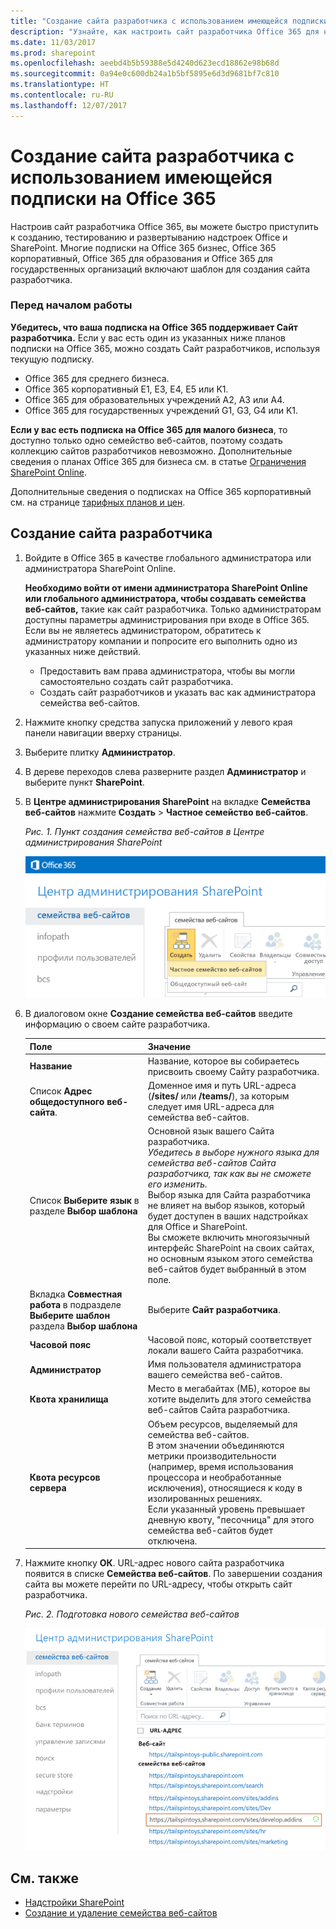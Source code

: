 ```yaml
---
title: "Создание сайта разработчика с использованием имеющейся подписки на Office 365"
description: "Узнайте, как настроить сайт разработчика Office 365 для надстроек SharePoint."
ms.date: 11/03/2017
ms.prod: sharepoint
ms.openlocfilehash: aeebd4b5b59388e5d4240d623ecd18862e98b68d
ms.sourcegitcommit: 0a94e0c600db24a1b5bf5895e6d3d9681bf7c810
ms.translationtype: HT
ms.contentlocale: ru-RU
ms.lasthandoff: 12/07/2017
---
```

# <a name="create-a-developer-site-on-an-existing-office-365-subscription"></a>Создание сайта разработчика с использованием имеющейся подписки на Office 365

Настроив сайт разработчика Office 365, вы можете быстро приступить к созданию, тестированию и развертыванию надстроек Office и SharePoint. Многие подписки на Office 365 бизнес, Office 365 корпоративный, Office 365 для образования и Office 365 для государственных организаций включают шаблон для создания сайта разработчика.

### <a name="before-you-start"></a>Перед началом работы

**Убедитесь, что ваша подписка на Office 365 поддерживает Сайт разработчика.** Если у вас есть один из указанных ниже планов подписки на Office 365, можно создать Сайт разработчиков, используя текущую подписку.
    
- Office 365 для среднего бизнеса.
- Office 365 корпоративный E1, E3, E4, E5 или K1.
- Office 365 для образовательных учреждений A2, A3 или A4.
- Office 365 для государственных учреждений G1, G3, G4 или K1.

**Если у вас есть подписка на Office 365 для малого бизнеса**, то доступно только одно семейство веб-сайтов, поэтому создать коллекцию сайтов разработчиков невозможно. Дополнительные сведения о планах Office 365 для бизнеса см. в статье [Ограничения SharePoint Online](http://office.microsoft.com/ru-RU/office365-sharepoint-online-enterprise-help/sharepoint-online-software-boundaries-and-limits-HA102694293.aspx).
    
Дополнительные сведения о подписках на Office 365 корпоративный см. на странице [тарифных планов и цен](http://products.office.com/ru-RU/business/office-365-enterprise-e1-business-software).

<a name="bk_createdevsite"> </a>
## <a name="create-a-developer-site"></a>Создание сайта разработчика

1. Войдите в Office 365 в качестве глобального администратора или администратора SharePoint Online.
    
   **Необходимо войти от имени администратора SharePoint Online или глобального администратора, чтобы создавать семейства веб-сайтов,** такие как сайт разработчика. Только администраторам доступны параметры администрирования при входе в Office 365. Если вы не являетесь администратором, обратитесь к администратору компании и попросите его выполнить одно из указанных ниже действий.
    
   - Предоставить вам права администратора, чтобы вы могли самостоятельно создать сайт разработчика.
   - Создать сайт разработчиков и указать вас как администратора семейства веб-сайтов.

2. Нажмите кнопку средства запуска приложений у левого края панели навигации вверху страницы.

3. Выберите плитку **Администратор**.

4. В дереве переходов слева разверните раздел **Администратор** и выберите пункт **SharePoint**.

5. В **Центре администрирования SharePoint** на вкладке **Семейства веб-сайтов** нажмите **Создать** > **Частное семейство веб-сайтов**.
  
   *Рис. 1. Пункт создания семейства веб-сайтов в Центре администрирования SharePoint*

   ![Пункт создания семейства веб-сайтов в Центре администрирования SharePoint](../images/SPAdminCenter_newSiteCollection.png)

6. В диалоговом окне **Создание семейства веб-сайтов** введите информацию о своем сайте разработчика.
    
   |**Поле**|**Значение**|
   |:-----|:-----|
   |**Название**|Название, которое вы собираетесь присвоить своему Сайту разработчика.|
   |Список **Адрес общедоступного веб-сайта**.|Доменное имя и путь URL-адреса (**/sites/** или **/teams/**), за которым<br/>следует имя URL-адреса для семейства веб-сайтов.|
   |Список **Выберите язык** в разделе **Выбор шаблона**|Основной язык вашего Сайта разработчика.<br/>*Убедитесь в выборе нужного языка для семейства веб-сайтов Сайта разработчика, так как вы не сможете его изменить.*<br/>Выбор языка для Сайта разработчика не влияет на выбор языков, который будет доступен в ваших надстройках для Office и SharePoint.<br/>Вы сможете включить многоязычный интерфейс SharePoint на своих сайтах, но основным языком этого семейства веб-сайтов будет выбранный в этом поле.|
   |Вкладка **Совместная работа** в подразделе **Выберите шаблон** раздела **Выбор шаблона**|Выберите **Сайт разработчика**.|
   |**Часовой пояс**|Часовой пояс, который соответствует локали вашего Сайта разработчика.|
   |**Администратор**|Имя пользователя администратора вашего семейства веб-сайтов.|
   |**Квота хранилища**|Место в мегабайтах (МБ), которое вы хотите выделить для этого семейства веб-сайтов Сайта разработчика.|
   |**Квота ресурсов сервера**|Объем ресурсов, выделяемый для семейства веб-сайтов.<br/>В этом значении объединяются метрики производительности (например, время использования процессора и необработанные исключения), относящиеся к коду в изолированных решениях.<br/>Если указанный уровень превышает дневную квоту, "песочница" для этого семейства веб-сайтов будет отключена.|

7. Нажмите кнопку **ОК**. URL-адрес нового сайта разработчика появится в списке **Семейства веб-сайтов**. По завершении создания сайта вы можете перейти по URL-адресу, чтобы открыть сайт разработчика.
    
   *Рис. 2. Подготовка нового семейства веб-сайтов*

   ![Подготовка нового семейства веб-сайтов](../images/SPAdminCenter_newSiteCollection_provisioning.png)
 
## <a name="see-also"></a>См. также
<a name="bk_addresources"> </a>

-  [Надстройки SharePoint](sharepoint-add-ins.md)
-  [Создание и удаление семейства веб-сайтов](http://office.microsoft.com/en-us/office365-sharepoint-online-enterprise-help/create-or-delete-a-site-collection-HA102772354.aspx?CTT=1)
    
 

